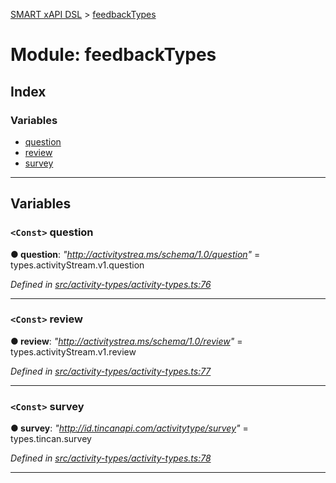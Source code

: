 [SMART xAPI DSL](../README.md) > [feedbackTypes](../modules/feedbacktypes.md)

# Module: feedbackTypes

## Index

### Variables

* [question](feedbacktypes.md#question)
* [review](feedbacktypes.md#review)
* [survey](feedbacktypes.md#survey)

---

## Variables

<a id="question"></a>

### `<Const>` question

**● question**: *"http://activitystrea.ms/schema/1.0/question"* =  types.activityStream.v1.question

*Defined in [src/activity-types/activity-types.ts:76](https://github.com/Gradiant/smart-xapi-dsl/blob/master/src/activity-types/activity-types.ts#L76)*

___
<a id="review"></a>

### `<Const>` review

**● review**: *"http://activitystrea.ms/schema/1.0/review"* =  types.activityStream.v1.review

*Defined in [src/activity-types/activity-types.ts:77](https://github.com/Gradiant/smart-xapi-dsl/blob/master/src/activity-types/activity-types.ts#L77)*

___
<a id="survey"></a>

### `<Const>` survey

**● survey**: *"http://id.tincanapi.com/activitytype/survey"* =  types.tincan.survey

*Defined in [src/activity-types/activity-types.ts:78](https://github.com/Gradiant/smart-xapi-dsl/blob/master/src/activity-types/activity-types.ts#L78)*

___

